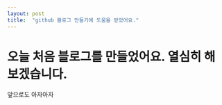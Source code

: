 ```yaml
---
layout: post
title:  "github 블로그 만들기에 도움을 받았어요."
---
```


# 오늘 처음 블로그를 만들었어요. 열심히 해보겠습니다.

앞으로도 아자아자
